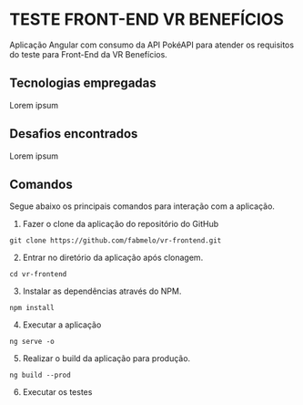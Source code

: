 # TESTE FRONT-END VR BENEFÍCIOS

Aplicação Angular com consumo da API PokéAPI para atender os requisitos do teste para Front-End da VR Benefícios.

## Tecnologias empregadas

Lorem ipsum

## Desafios encontrados

Lorem ipsum

## Comandos

Segue abaixo os principais comandos para interação com a aplicação.

1. Fazer o clone da aplicação do repositório do GitHub
```
git clone https://github.com/fabmelo/vr-frontend.git
```

2. Entrar no diretório da aplicação após clonagem.
```
cd vr-frontend
```

3. Instalar as dependências através do NPM.
```
npm install
```

4. Executar a aplicação
```
ng serve -o
```

5. Realizar o build da aplicação para produção.
```
ng build --prod
```

6. Executar os testes
